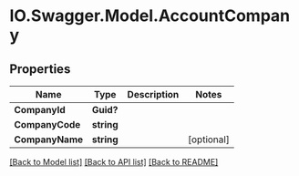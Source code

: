 # IO.Swagger.Model.AccountCompany
## Properties

Name | Type | Description | Notes
------------ | ------------- | ------------- | -------------
**CompanyId** | **Guid?** |  | 
**CompanyCode** | **string** |  | 
**CompanyName** | **string** |  | [optional] 

[[Back to Model list]](../README.md#documentation-for-models) [[Back to API list]](../README.md#documentation-for-api-endpoints) [[Back to README]](../README.md)

